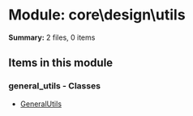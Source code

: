 # Module: core\design\utils

**Summary:** 2 files, 0 items

## Items in this module

### general_utils - Classes
- [GeneralUtils](general_utils_items.md#generalutils)

